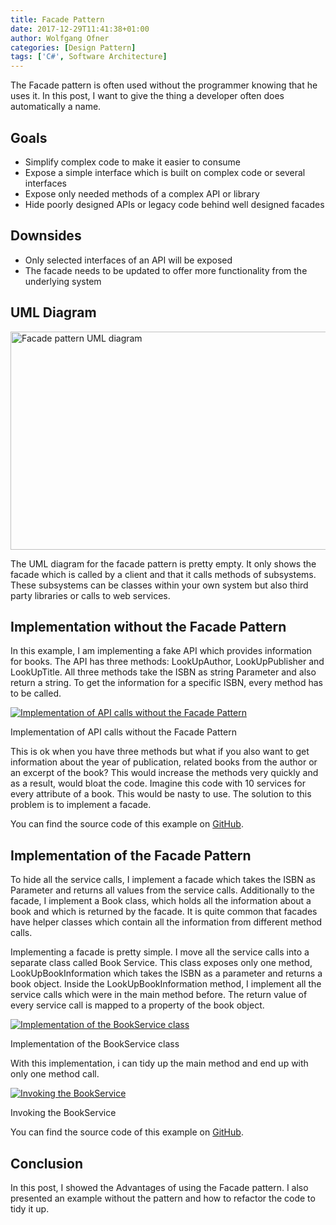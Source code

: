 ```yaml
---
title: Facade Pattern
date: 2017-12-29T11:41:38+01:00
author: Wolfgang Ofner
categories: [Design Pattern]
tags: ['C#', Software Architecture]
---
```

The Facade pattern is often used without the programmer knowing that he uses it. In this post, I want to give the thing a developer often does automatically a name.

## Goals

  * Simplify complex code to make it easier to consume
  * Expose a simple interface which is built on complex code or several interfaces
  * Expose only needed methods of a complex API or library
  * Hide poorly designed APIs or legacy code behind well designed facades

## Downsides

  * Only selected interfaces of an API will be exposed
  * The facade needs to be updated to offer more functionality from the underlying system

## UML Diagram

[<img loading="lazy" class="aligncenter wp-image-489" src="/assets/img/posts/2017/12/Facade-pattern-UML-diagram.jpg" alt="Facade pattern UML diagram" width="700" height="349" />](/assets/img/posts/2017/12/Facade-pattern-UML-diagram.jpg)

The UML diagram for the facade pattern is pretty empty. It only shows the facade which is called by a client and that it calls methods of subsystems. These subsystems can be classes within your own system but also third party libraries or calls to web services.

## Implementation without the Facade Pattern

In this example, I am implementing a fake API which provides information for books. The API has three methods: LookUpAuthor, LookUpPublisher and LookUpTitle. All three methods take the ISBN as string Parameter and also return a string. To get the information for a specific ISBN, every method has to be called.

<div class="col-12 col-sm-10 aligncenter">
  <a href="/assets/img/posts/2017/12/WithoutFacadePattern.jpg"><img loading="lazy" src="/assets/img/posts/2017/12/WithoutFacadePattern.jpg" alt="Implementation of API calls without the Facade Pattern" /></a>
  
  <p>
    Implementation of API calls without the Facade Pattern
  </p>
</div>

This is ok when you have three methods but what if you also want to get information about the year of publication, related books from the author or an excerpt of the book? This would increase the methods very quickly and as a result, would bloat the code. Imagine this code with 10 services for every attribute of a book. This would be nasty to use. The solution to this problem is to implement a facade.

You can find the source code of this example on [GitHub](https://github.com/WolfgangOfner/WithoutFacadePattern).

## Implementation of the Facade Pattern

To hide all the service calls, I implement a facade which takes the ISBN as Parameter and returns all values from the service calls. Additionally to the facade, I implement a Book class, which holds all the information about a book and which is returned by the facade. It is quite common that facades have helper classes which contain all the information from different method calls.

Implementing a facade is pretty simple. I move all the service calls into a separate class called Book Service. This class exposes only one method, LookUpBookInformation which takes the ISBN as a parameter and returns a book object. Inside the LookUpBookInformation method, I implement all the service calls which were in the main method before. The return value of every service call is mapped to a property of the book object.

<div class="col-12 col-sm-10 aligncenter">
  <a href="/assets/img/posts/2017/12/Implementation-of-the-BookService-class.jpg"><img loading="lazy" src="/assets/img/posts/2017/12/Implementation-of-the-BookService-class.jpg" alt="Implementation of the BookService class" /></a>
  
  <p>
    Implementation of the BookService class
  </p>
</div>

With this implementation, i can tidy up the main method and end up with only one method call.

<div class="col-12 col-sm-10 aligncenter">
  <a href="/assets/img/posts/2017/12/Invoking-the-BookService.jpg"><img loading="lazy" src="/assets/img/posts/2017/12/Invoking-the-BookService.jpg" alt="Invoking the BookService" /></a>
  
  <p>
    Invoking the BookService
  </p>
</div>

You can find the source code of this example on <a href="https://github.com/WolfgangOfner/FacadePattern" target="_blank" rel="noopener">GitHub</a>.

## Conclusion

In this post, I showed the Advantages of using the Facade pattern. I also presented an example without the pattern and how to refactor the code to tidy it up.